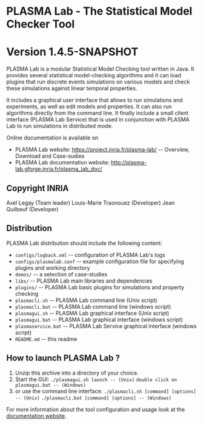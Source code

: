 # PLASMA Lab - The Statistical Model Checker Tool
# Version 1.4.5-SNAPSHOT

PLASMA Lab is a modular Statistical Model Checking tool written in Java. It provides several statistical model-checking algorithms and it can load plugins that run discrete events simulations on various models and check these simulations against linear temporal properties.

It includes a graphical user interface that allows to run simulations and experiments, as well as edit models and properties. It can also run algorithms directly from the command line. It finally include a small client interface (PLASMA Lab Service) that is used in conjunction with PLASMA Lab to run simulations in distributed mode.

Online documentation is available on
* PLASMA Lab website: https://project.inria.fr/plasma-lab/ -- Overview, Download and Case-sudies
* PLASMA Lab documentation website: http://plasma-lab.gforge.inria.fr/plasma_lab_doc/

## Copyright INRIA

Axel Legay (Team leader)
Louis-Marie Traonouez (Developer)
Jean Quilbeuf (Developer)

## Distribution
PLASMA Lab distribution should include the following content:
* `configs/logback.xml` -- configuration of PLASMA Lab's logs
* `configs/plasmalab.conf` -- example configuration file for specifying plugins and working directory
* `demos/` -- a selection of case-studies
* `libs/` -- PLASMA Lab main libraries and dependencies
* `plugins/` -- PLASMA Lab basic plugins for simulations and property checking
* `plasmacli.sh` -- PLASMA Lab command line (Unix script)
* `plasmacli.bat` -- PLASMA Lab command line (windows script)
* `plasmagui.sh` -- PLASMA Lab graphical interface (Unix script)
* `plasmagui.bat` -- PLASMA Lab graphical interface (windows script)
* `plasmaservice.bat` -- PLASMA Lab Service graphical interface (windows script)
* `README.md` -- this readme

## How to launch PLASMA Lab ?

1. Unzip this archive into a directory of your choice.
2. Start the GUI:
    `./plasmagui.sh launch -- (Unix)`
    `double click on plasmagui.bat -- (Windows)`
3. or use the command line interface:
    `./plasmacli.sh [command] [options] -- (Unix)`
    `./plasmacli.bat [command] [options] -- (Windows)`

For more information about the tool configuration and usage look at the [documentation website]([http://plasma-lab.gforge.inria.fr/plasma_lab_doc/).

